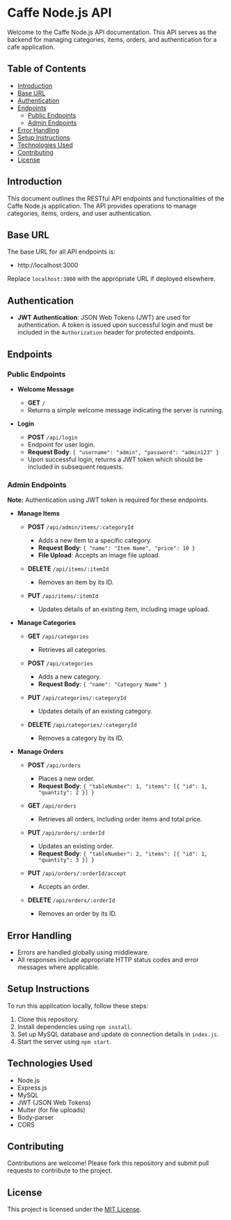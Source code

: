 # Caffe Node.js API

Welcome to the Caffe Node.js API documentation. This API serves as the backend for managing categories, items, orders, and authentication for a cafe application.

## Table of Contents

- [Introduction](#introduction)
- [Base URL](#base-url)
- [Authentication](#authentication)
- [Endpoints](#endpoints)
  - [Public Endpoints](#public-endpoints)
  - [Admin Endpoints](#admin-endpoints)
- [Error Handling](#error-handling)
- [Setup Instructions](#setup-instructions)
- [Technologies Used](#technologies-used)
- [Contributing](#contributing)
- [License](#license)

## Introduction

This document outlines the RESTful API endpoints and functionalities of the Caffe Node.js application. The API provides operations to manage categories, items, orders, and user authentication.

## Base URL

The base URL for all API endpoints is:

* http://localhost:3000


Replace `localhost:3000` with the appropriate URL if deployed elsewhere.

## Authentication

- **JWT Authentication**: JSON Web Tokens (JWT) are used for authentication. A token is issued upon successful login and must be included in the `Authorization` header for protected endpoints.

## Endpoints

### Public Endpoints

- **Welcome Message**
  - **GET** `/`
  - Returns a simple welcome message indicating the server is running.

- **Login**
  - **POST** `/api/login`
  - Endpoint for user login.
  - **Request Body**: `{ "username": "admin", "password": "admin123" }`
  - Upon successful login, returns a JWT token which should be included in subsequent requests.

### Admin Endpoints

**Note:** Authentication using JWT token is required for these endpoints.

- **Manage Items**
  - **POST** `/api/admin/items/:categoryId`
    - Adds a new item to a specific category.
    - **Request Body**: `{ "name": "Item Name", "price": 10 }`
    - **File Upload**: Accepts an image file upload.

  - **DELETE** `/api/items/:itemId`
    - Removes an item by its ID.

  - **PUT** `/api/items/:itemId`
    - Updates details of an existing item, including image upload.

- **Manage Categories**
  - **GET** `/api/categories`
    - Retrieves all categories.

  - **POST** `/api/categories`
    - Adds a new category.
    - **Request Body**: `{ "name": "Category Name" }`

  - **PUT** `/api/categories/:categoryId`
    - Updates details of an existing category.

  - **DELETE** `/api/categories/:categoryId`
    - Removes a category by its ID.

- **Manage Orders**
  - **POST** `/api/orders`
    - Places a new order.
    - **Request Body**: `{ "tableNumber": 1, "items": [{ "id": 1, "quantity": 2 }] }`

  - **GET** `/api/orders`
    - Retrieves all orders, including order items and total price.

  - **PUT** `/api/orders/:orderId`
    - Updates an existing order.
    - **Request Body**: `{ "tableNumber": 2, "items": [{ "id": 1, "quantity": 3 }] }`

  - **PUT** `/api/orders/:orderId/accept`
    - Accepts an order.

  - **DELETE** `/api/orders/:orderId`
    - Removes an order by its ID.

## Error Handling

- Errors are handled globally using middleware.
- All responses include appropriate HTTP status codes and error messages where applicable.

## Setup Instructions

To run this application locally, follow these steps:

1. Clone this repository.
2. Install dependencies using `npm install`.
3. Set up MySQL database and update `db` connection details in `index.js`.
4. Start the server using `npm start`.

## Technologies Used

- Node.js
- Express.js
- MySQL
- JWT (JSON Web Tokens)
- Multer (for file uploads)
- Body-parser
- CORS

## Contributing

Contributions are welcome! Please fork this repository and submit pull requests to contribute to the project.

## License

This project is licensed under the [MIT License](LICENSE).
